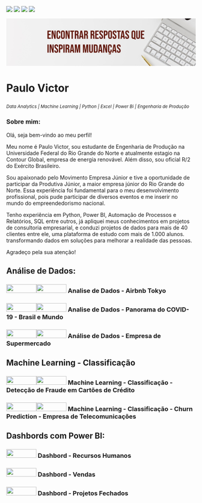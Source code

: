 <a href='https://www.linkedin.com/in/carvalhopinheiro/'><img src="https://img.shields.io/badge/LinkedIn-0077B5?style=for-the-badge&logo=linkedin&logoColor=white"></a>
<a href='https://www.fiverr.com/pa_lab'><img src="https://img.shields.io/badge/fiverr-1DBF73?style=for-the-badge&amp;logo=fiverr&amp;logoColor=white"></a> 
<a href='https://medium.com/@carvalhopinheiro'><img src="https://img.shields.io/badge/Medium-12100E?style=for-the-badge&logo=medium&logoColor=white"></a>
<a href='https://github.com/carvalhopinheiro/Ciencia-de-Dados'><img src="https://img.shields.io/badge/GitHub-100000?style=for-the-badge&logo=github&logoColor=white"></a>

<p align="center">
  <img src="banner.jpg" >
</p>

# Paulo Victor
<sub>*Data Analytics | Machine Learning | Python | Excel | Power Bi | Engenharia de Produção*</sub>

### Sobre mim:
Olá, seja bem-vindo ao meu perfil!

Meu nome é Paulo Victor, sou estudante de Engenharia de Produção na Universidade Federal do Rio Grande do Norte e atualmente estagio na Contour Global, empresa de energia renovável. Além disso, sou oficial R/2 do Exército Brasileiro.

Sou apaixonado pelo Movimento Empresa Júnior e tive a oportunidade de participar da Produtiva Júnior, a maior empresa júnior do Rio Grande do Norte. Essa experiência foi fundamental para o meu desenvolvimento profissional, pois pude participar de diversos eventos e me inserir no mundo do empreendedorismo nacional.

Tenho experiência em Python, Power BI, Automação de Processos e Relatórios, SQL entre outros, já apliquei meus conhecimentos em projetos de consultoria empresarial, e conduzi projetos de dados para mais de 40 clientes entre ele, uma plataforma de estudo com mais de 1.000 alunos. transformando dados em soluções para melhorar a realidade das pessoas. 

Agradeço pela sua atenção!

## Análise de Dados:
<h3><a href='https://github.com/carvalhopinheiro/Ciencia-de-Dados/blob/main/Analisando_os_Dados_do_Airbnb.ipynb'><img height= "23px" width="80px"src="https://img.shields.io/badge/Jupyter-F37626.svg?&amp;style=for-the-badge&amp;logo=Jupyter&amp;logoColor=white"><a href='https://medium.com/@carvalhopinheiro/analise-de-dados-airbnb-tokyo-regi%C3%A3o-de-kant%C5%8D-bd9d904120cd'><img height= "23px" width="80px"src="https://img.shields.io/badge/Medium-12100E?style=for-the-badge&logo=medium&logoColor=white"></a>     Analise de Dados - Airbnb Tokyo
<h3>
<h3><a href='https://github.com/carvalhopinheiro/Ciencia-de-Dados/blob/main/Panorama_do_COVID_19_Brasil.ipynb'><img height= "23px" width="80px"src="https://img.shields.io/badge/Jupyter-F37626.svg?&amp;style=for-the-badge&amp;logo=Jupyter&amp;logoColor=white"><a href='https://medium.com/@carvalhopinheiro/panorama-do-covid-19-no-brasil-2e18c77ba965'><img height= "23px" width="80px"src="https://img.shields.io/badge/Medium-12100E?style=for-the-badge&logo=medium&logoColor=white"></a>    Analise de Dados - Panorama do COVID-19 - Brasil e Mundo
<h3>
<h3><a href='https://github.com/carvalhopinheiro/Ciencia-de-Dados/blob/main/An%C3%A1lise_de_Dados_Empresa_de_Supermercado.ipynb'><img height= "23px" width="80px"src="https://img.shields.io/badge/Jupyter-F37626.svg?&amp;style=for-the-badge&amp;logo=Jupyter&amp;logoColor=white"><a href='https://medium.com/@carvalhopinheiro/an%C3%A1lise-de-dados-empresa-de-supermercado-6f05c58c8422'><img height= "23px" width="80px"src="https://img.shields.io/badge/Medium-12100E?style=for-the-badge&logo=medium&logoColor=white"></a>     Análise de Dados - Empresa de Supermercado
<h3>
  
## Machine Learning - Classificação
<h3><a href='https://github.com/carvalhopinheiro/Ciencia-de-Dados/blob/main/Detec%C3%A7%C3%A3o_de_Fraude_em_Cart%C3%B5es_de_Cr%C3%A9dito.ipynb'><img height= "23px" width="80px"src="https://img.shields.io/badge/Jupyter-F37626.svg?&amp;style=for-the-badge&amp;logo=Jupyter&amp;logoColor=white"><a href='https://medium.com/@carvalhopinheiro/detec%C3%A7%C3%A3o-de-fraudes-em-cart%C3%B5es-de-cr%C3%A9dito-d6fbecc93fe8'><img height= "23px" width="80px"src="https://img.shields.io/badge/Medium-12100E?style=for-the-badge&logo=medium&logoColor=white"></a>     Machine Learning - Classificação - Detecção de Fraude em Cartões de Crédito
<h3>
<h3><a href='https://github.com/carvalhopinheiro/Portfolio/blob/main/Churn_Prediction_para_uma_empresa_de_Telecomunica%C3%A7%C3%B5es.ipynb'><img height= "23px" width="80px"src="https://img.shields.io/badge/Jupyter-F37626.svg?&amp;style=for-the-badge&amp;logo=Jupyter&amp;logoColor=white"><a href='https://medium.com/@carvalhopinheiro/churn-prediction-taxa-de-rotatividade-b6c824b327fb'><img height= "23px" width="80px"src="https://img.shields.io/badge/Medium-12100E?style=for-the-badge&logo=medium&logoColor=white"></a>     Machine Learning - Classificação - Churn Prediction - Empresa de Telecomunicações
<h3>

## Dashbords com Power BI:
 <h3><a href="https://app.powerbi.com/view?r=eyJrIjoiNzEyNjZiY2YtZTQwMS00MWI5LWJjYmUtZWVkZWU5YmUxOGQ5IiwidCI6ImRjYmYyYTFmLTk1MzItNGQ1Ni1hYzQxLTU2MTVlMzhlNTBiNyJ9"><img height= "23px" width="80px" src="https://img.shields.io/badge/PowerBI-F2C811?style=for-the-badge&logo=Power%20BI&logoColor=white"></a>  Dashbord - Recursos Humanos<h3>
  
<h3><a href="https://app.powerbi.com/view?r=eyJrIjoiNWU5NjM4MjQtYWRkMS00ZGZhLTk5YTQtMWM3NzdhOGI1NmM0IiwidCI6ImRjYmYyYTFmLTk1MzItNGQ1Ni1hYzQxLTU2MTVlMzhlNTBiNyJ9"><img height= "23px" width="80px" src="https://img.shields.io/badge/PowerBI-F2C811?style=for-the-badge&logo=Power%20BI&logoColor=white"></a>  Dashbord - Vendas<h3>  
  
<h3><a href="https://app.powerbi.com/view?r=eyJrIjoiMDZhZjc4NjctNTI5Yy00ODU4LTk3ODctYTc4MTJkYTRkNGU4IiwidCI6ImRjYmYyYTFmLTk1MzItNGQ1Ni1hYzQxLTU2MTVlMzhlNTBiNyJ9"><img height= "23px" width="80px" src="https://img.shields.io/badge/PowerBI-F2C811?style=for-the-badge&logo=Power%20BI&logoColor=white"></a>  Dashbord - Projetos Fechados<h3> 


